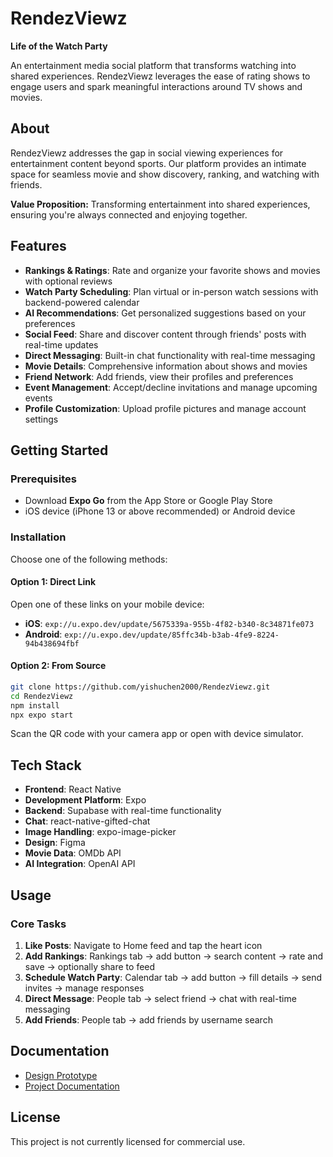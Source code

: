 # RendezViewz
**Life of the Watch Party**

An entertainment media social platform that transforms watching into shared experiences. RendezViewz leverages the ease of rating shows to engage users and spark meaningful interactions around TV shows and movies.

## About

RendezViewz addresses the gap in social viewing experiences for entertainment content beyond sports. Our platform provides an intimate space for seamless movie and show discovery, ranking, and watching with friends.

**Value Proposition:** Transforming entertainment into shared experiences, ensuring you're always connected and enjoying together.

## Features

- **Rankings & Ratings**: Rate and organize your favorite shows and movies with optional reviews
- **Watch Party Scheduling**: Plan virtual or in-person watch sessions with backend-powered calendar
- **AI Recommendations**: Get personalized suggestions based on your preferences
- **Social Feed**: Share and discover content through friends' posts with real-time updates
- **Direct Messaging**: Built-in chat functionality with real-time messaging
- **Movie Details**: Comprehensive information about shows and movies
- **Friend Network**: Add friends, view their profiles and preferences
- **Event Management**: Accept/decline invitations and manage upcoming events
- **Profile Customization**: Upload profile pictures and manage account settings

## Getting Started

### Prerequisites

- Download **Expo Go** from the App Store or Google Play Store
- iOS device (iPhone 13 or above recommended) or Android device

### Installation

Choose one of the following methods:

#### Option 1: Direct Link
Open one of these links on your mobile device:
- **iOS**: `exp://u.expo.dev/update/5675339a-955b-4f82-b340-8c34871fe073`
- **Android**: `exp://u.expo.dev/update/85ffc34b-b3ab-4fe9-8224-94b438694fbf`

#### Option 2: From Source
```bash
git clone https://github.com/yishuchen2000/RendezViewz.git
cd RendezViewz
npm install
npx expo start
```

Scan the QR code with your camera app or open with device simulator.

## Tech Stack

- **Frontend**: React Native
- **Development Platform**: Expo
- **Backend**: Supabase with real-time functionality
- **Chat**: react-native-gifted-chat
- **Image Handling**: expo-image-picker
- **Design**: Figma
- **Movie Data**: OMDb API
- **AI Integration**: OpenAI API

## Usage

### Core Tasks

1. **Like Posts**: Navigate to Home feed and tap the heart icon
2. **Add Rankings**: Rankings tab → add button → search content → rate and save → optionally share to feed
3. **Schedule Watch Party**: Calendar tab → add button → fill details → send invites → manage responses
4. **Direct Message**: People tab → select friend → chat with real-time messaging
5. **Add Friends**: People tab → add friends by username search

## Documentation

- [Design Prototype](https://www.figma.com/file/kGnvLGbZxT4xSdzNHRW9hZ/Medium-Fi?type=design&node-id=0-1&mode=design&t=vavKZ9crnAQ3zXGO-0)
- [Project Documentation](https://docs.google.com/document/d/1czxC48jpyQymzcjhpch4FymYhwO53hX9dhWqsdUxIKI/edit?usp=sharing)

## License

This project is not currently licensed for commercial use.
